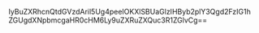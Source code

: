 IyBuZXRhcnQtdGVzdAril5Ug4peeIOKXlSBUaGlzIHByb2plY3Qgd2FzIG1h
ZGUgdXNpbmcgaHR0cHM6Ly9uZXRuZXQuc3R1ZGlvCg==
